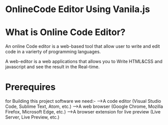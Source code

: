 # OnlineCode Editor Using Vanila.js

# What is Online Code Editor?
 An online Code editor is a web-based tool that allow user to write and edit code in a varierty of programming languages.

 A web-editor is a web applications that allows you to Write HTML&CSS and javascript and see the result in the Real-time. 

# Prerequires

for Building this project  software we need:-
-->A code editor (Visual Studio Code, Sublime Text, Atom, etc.)
-->A web browser (Google Chrome, Mozilla Firefox, Microsoft Edge, etc.)
-->A browser extension for live preview (Live Server, Live Preview, etc.)
 

